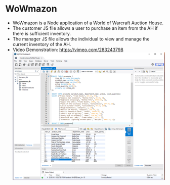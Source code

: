 # WoWmazon

* WoWmazon is a Node application of a World of Warcraft Auction House.
* The customer JS file allows a user to purchase an item from the AH if there is sufficient inventory.
* The manager JS file allows the individual to view and manage the current inventory of the AH.
* Video Demonstration: https://vimeo.com/283243798  
![alt text](screenshots/workbenchpic.png)

